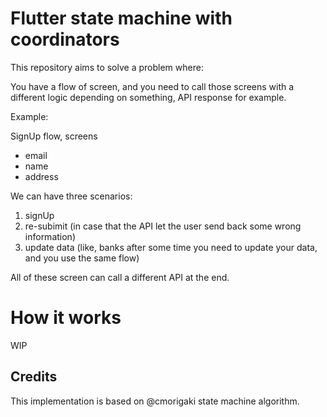 # Flutter state machine with coordinators

This repository aims to solve a problem where:

You have a flow of screen, and you need to call those screens with a different logic
depending on something, API response for example.

Example:

SignUp flow, screens
- email
- name
- address

We can have three scenarios:
1. signUp
2. re-subimit (in case that the API let the user send back some wrong information)
3. update data (like, banks after some time you need to update your data, and you use the same flow)

All of these screen can call a different API at the end.

# How it works

WIP

## Credits

This implementation is based on @cmorigaki state machine algorithm.
